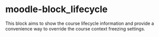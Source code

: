 # moodle-block_lifecycle
This block aims to show the course lifecycle information and provide a convenience way to override the course context freezing settings.